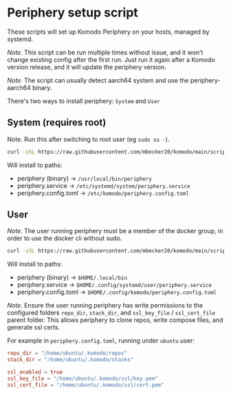 # Periphery setup script

These scripts will set up Komodo Periphery on your hosts, managed by systemd.

*Note*. This script can be run multiple times without issue, and it won't change existing config after the first run. Just run it again after a Komodo version release, and it will update the periphery version.

*Note*. The script can usually detect aarch64 system and use the periphery-aarch64 binary.

There's two ways to install periphery: `System` and `User`

## System (requires root)

Note. Run this after switching to root user (eg `sudo su -`).

```sh
curl -sSL https://raw.githubusercontent.com/mbecker20/komodo/main/scripts/setup-periphery.py | python3
```

Will install to paths:
- periphery (binary) -> `/usr/local/bin/periphery`
- periphery.service -> `/etc/systemd/system/periphery.service`
- periphery.config.toml -> `/etc/komodo/periphery.config.toml`

## User

*Note*. The user running periphery must be a member of the docker group, in order to use the docker cli without sudo.

```sh
curl -sSL https://raw.githubusercontent.com/mbecker20/komodo/main/scripts/setup-periphery.py | python3 - --user
```

Will install to paths:
- periphery (binary) -> `$HOME/.local/bin`
- periphery.service -> `$HOME/.config/systemd/user/periphery.service`
- periphery.config.toml -> `$HOME/.config/komodo/periphery.config.toml`

*Note*. Ensure the user running periphery has write permissions to the configured folders `repo_dir`, `stack_dir`, and `ssl_key_file` / `ssl_cert_file` parent folder.
This allows periphery to clone repos, write compose files, and generate ssl certs.

For example in `periphery.config.toml`, running under `ubuntu` user:
```toml
repo_dir = "/home/ubuntu/.komodo/repos"
stack_dir = "/home/ubuntu/.komodo/stacks"

ssl_enabled = true
ssl_key_file = "/home/ubuntu/.komodo/ssl/key.pem"
ssl_cert_file = "/home/ubuntu/.komodo/ssl/cert.pem"
```